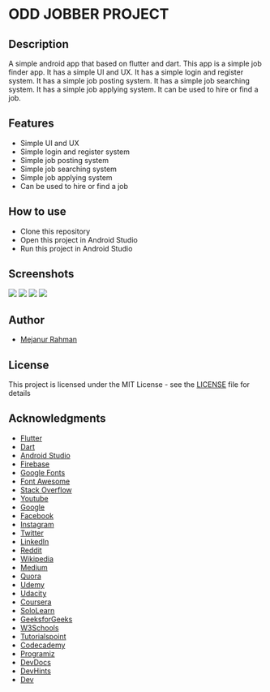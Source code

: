 # ODD JOBBER PROJECT

## Description
A simple android app that based on flutter and dart. This app is a simple job finder app. It has a simple UI and UX. It has a simple login and register system. It has a simple job posting system. It has a simple job searching system. It has a simple job applying system. It can be used to hire or find a job.

## Features
- Simple UI and UX
- Simple login and register system
- Simple job posting system
- Simple job searching system
- Simple job applying system
- Can be used to hire or find a job

## How to use
- Clone this repository
- Open this project in Android Studio
- Run this project in Android Studio

## Screenshots
<img src="MyLogin.png" />
<img src="LoginPage.png" />
<img src="Register Page.png" />
<img src="HomePage.png" />

## Author
- [Mejanur Rahman](https://www.github.com/mrmezan06)

## License
This project is licensed under the MIT License - see the [LICENSE](LICENSE) file for details

## Acknowledgments
- [Flutter](https://flutter.dev/)
- [Dart](https://dart.dev/)
- [Android Studio](https://developer.android.com/studio)
- [Firebase](https://firebase.google.com/)
- [Google Fonts](https://fonts.google.com/)
- [Font Awesome](https://fontawesome.com/)
- [Stack Overflow](https://stackoverflow.com/)
- [Youtube](https://www.youtube.com/)
- [Google](https://www.google.com/)
- [Facebook](https://www.facebook.com/)
- [Instagram](https://www.instagram.com/)
- [Twitter](https://twitter.com/)
- [LinkedIn](https://www.linkedin.com/)
- [Reddit](https://www.reddit.com/)
- [Wikipedia](https://www.wikipedia.org/)
- [Medium](https://medium.com/)
- [Quora](https://www.quora.com/)
- [Udemy](https://www.udemy.com/)
- [Udacity](https://www.udacity.com/)
- [Coursera](https://www.coursera.org/)
- [SoloLearn](https://www.sololearn.com/)
- [GeeksforGeeks](https://www.geeksforgeeks.org/)
- [W3Schools](https://www.w3schools.com/)
- [Tutorialspoint](https://www.tutorialspoint.com/index.htm)
- [Codecademy](https://www.codecademy.com/)
- [Programiz](https://www.programiz.com/)
- [DevDocs](https://devdocs.io/)
- [DevHints](https://devhints.io/)
- [Dev](https://dev.to/)
